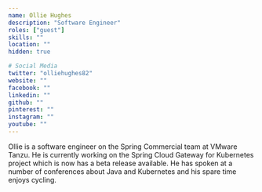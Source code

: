 ```yaml
---
name: Ollie Hughes
description: "Software Engineer"
roles: ["guest"]
skills: ""
location: ""
hidden: true

# Social Media
twitter: "olliehughes82"
website: ""
facebook: ""
linkedin: ""
github: ""
pinterest: ""
instagram: ""
youtube: ""
---
```


Ollie is a software engineer on the Spring Commercial team at VMware Tanzu. He is currently working on the Spring Cloud Gateway for Kubernetes project which is now has a beta release available. He has spoken at a number of conferences about Java and Kubernetes and his spare time enjoys cycling.

<!--more-->
